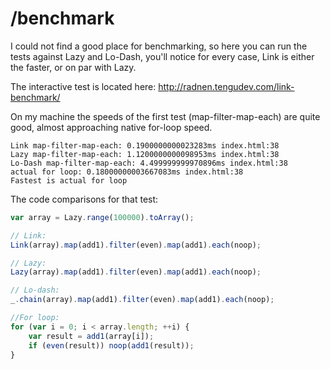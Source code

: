 /benchmark
==========

I could not find a good place for benchmarking, so here you can run
the tests against Lazy and Lo-Dash, you'll notice for every case,
Link is either the faster, or on par with Lazy.

The interactive test is located here:
http://radnen.tengudev.com/link-benchmark/

On my machine the speeds of the first test (map-filter-map-each) are
quite good, almost approaching native for-loop speed.

```
Link map-filter-map-each: 0.1900000000023283ms index.html:38
Lazy map-filter-map-each: 1.1200000000098953ms index.html:38
Lo-Dash map-filter-map-each: 4.499999999970896ms index.html:38
actual for loop: 0.18000000003667083ms index.html:38
Fastest is actual for loop
```

The code comparisons for that test:
``` javascript
var array = Lazy.range(100000).toArray();

// Link:
Link(array).map(add1).filter(even).map(add1).each(noop);

// Lazy:
Lazy(array).map(add1).filter(even).map(add1).each(noop);

// Lo-dash:
_.chain(array).map(add1).filter(even).map(add1).each(noop);

//For loop:
for (var i = 0; i < array.length; ++i) {
	var result = add1(array[i]);
	if (even(result)) noop(add1(result));
}
```
